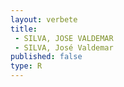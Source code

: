 ```yaml
---
layout: verbete
title:
 - SILVA, JOSE VALDEMAR
 - SILVA, José Valdemar
published: false
type: R
---
```


